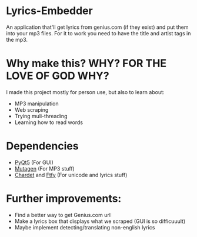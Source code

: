# Lyrics-Embedder

An application that'll get lyrics from genius.com (if they exist) and put them into your mp3 files. For it to work you need to have the title and artist tags in the mp3. 

# Why make this? WHY? FOR THE LOVE OF GOD WHY?

I made this project mostly for person use, but also to learn about: 
* MP3 manipulation
* Web scraping
* Trying muli-threading
* Learning how to read words

# Dependencies
* [PyQt5](https://pypi.python.org/pypi/PyQt5) (For GUI)
* [Mutagen](https://mutagen.readthedocs.io/en/latest/) (For MP3 stuff)
* [Chardet](https://pypi.python.org/pypi/chardet) and [Ftfy](https://github.com/LuminosoInsight/python-ftfy) (For unicode and lyrics stuff)

# Further improvements:
* Find a better way to get Genius.com url 
* Make a lyrics box that displays what we scraped (GUI is so difficuuult)
* Maybe implement detecting/translating non-english lyrics

